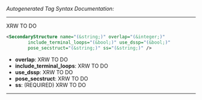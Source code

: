 <!-- THIS IS AN AUTOGENERATED FILE: Don't edit it directly, instead change the schema definition in the code itself. -->

_Autogenerated Tag Syntax Documentation:_

---
XRW TO DO

```xml
<SecondaryStructure name="(&string;)" overlap="(&integer;)"
        include_terminal_loops="(&bool;)" use_dssp="(&bool;)"
        pose_secstruct="(&string;)" ss="(&string;)" />
```

-   **overlap**: XRW TO DO
-   **include_terminal_loops**: XRW TO DO
-   **use_dssp**: XRW TO DO
-   **pose_secstruct**: XRW TO DO
-   **ss**: (REQUIRED) XRW TO DO

---
